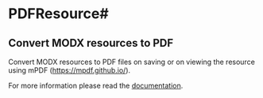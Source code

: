 # PDFResource#
## Convert MODX resources to PDF

Convert MODX resources to PDF files on saving or on viewing the resource using mPDF (https://mpdf.github.io/).

For more information please read the [documentation](http://jako.github.io/PDFResource/).
